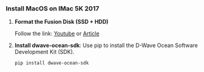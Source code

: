 ### Install MacOS on IMac 5K 2017

1. **Format the Fusion Disk (SSD + HDD)**

   Follow the link: [Youtube](https://www.youtube.com/watch?v=kHDiYDO6v2w&ab_channel=N%C4%81gaYanamandala) or [Article](https://www.tech-otaku.com/mac/secure-erasing-mac-fusion-drive/)

4. **Install dwave-ocean-sdk**: Use pip to install the D-Wave Ocean Software Development Kit (SDK).

    ```sh
    pip install dwave-ocean-sdk
    ```
